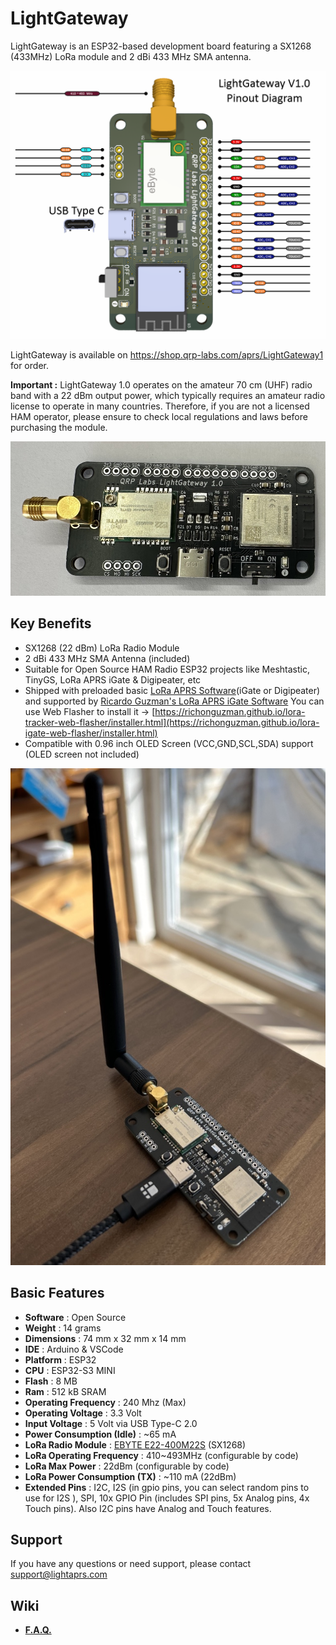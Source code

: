 # LightGateway

LightGateway is an ESP32-based development board featuring a SX1268 (433MHz) LoRa module and 2 dBi 433 MHz SMA antenna.

<img src="images/light_gateway_v_1_0_pinout.png" width="600">

LightGateway is available on https://shop.qrp-labs.com/aprs/LightGateway1 for order.

**Important :** LightGateway 1.0 operates on the amateur 70 cm (UHF) radio band with a 22 dBm output power, which typically requires an amateur radio license to operate in many countries. Therefore, if you are not a licensed HAM operator, please ensure to check local regulations and laws before purchasing the module.

<img src="images/light_gateway_v_1_0_front.jpg" width="600">

## Key Benefits

- SX1268 (22 dBm) LoRa Radio Module
- 2 dBi 433 MHz SMA Antenna (included) 
- Suitable for Open Source HAM Radio ESP32 projects like Meshtastic, TinyGS, LoRa APRS iGate & Digipeater, etc
- Shipped with preloaded basic [LoRa APRS Software](https://github.com/lightaprs/LightLoRaAPRS/)(iGate or Digipeater) and supported by [Ricardo Guzman's LoRa APRS iGate Software](https://github.com/richonguzman/LoRa_APRS_iGate) You can use Web Flasher to install it -> [https://richonguzman.github.io/lora-tracker-web-flasher/installer.html](https://richonguzman.github.io/lora-igate-web-flasher/installer.html)
- Compatible with 0.96 inch OLED Screen (VCC,GND,SCL,SDA) support (OLED screen not included)

<img src="images/light_gateway_v_1_0_with_antenna.jpg" width="600">

## Basic Features

- **Software** : Open Source
- **Weight** : 14 grams
- **Dimensions** : 74 mm x 32 mm x 14 mm
- **IDE** : Arduino & VSCode
- **Platform** : ESP32
- **CPU** : ESP32-S3 MINI
- **Flash** : 8 MB
- **Ram** : 512 kB SRAM
- **Operating Frequency** : 240 Mhz (Max)
- **Operating Voltage** : 3.3 Volt
- **Input Voltage** : 5 Volt via USB Type-C 2.0
- **Power Consumption (Idle)** : ~65 mA
- **LoRa Radio Module** : [EBYTE E22-400M22S](https://www.cdebyte.com/products/E22-400M22S) (SX1268)
- **LoRa Operating Frequency** : 410~493MHz (configurable by code)
- **LoRa Max Power** : 22dBm (configurable by code)
- **LoRa Power Consumption (TX)** : ~110 mA (22dBm)
- **Extended Pins** : I2C, I2S (in gpio pins, you can select random pins to use for I2S ), SPI,  10x GPIO Pin (includes SPI pins, 5x Analog pins, 4x Touch pins). Also I2C pins have Analog and Touch features.

## Support

If you have any questions or need support, please contact support@lightaprs.com

## Wiki

* **[F.A.Q.](https://github.com/lightaprs/LightGateway-1.0/wiki/F.A.Q.)**
